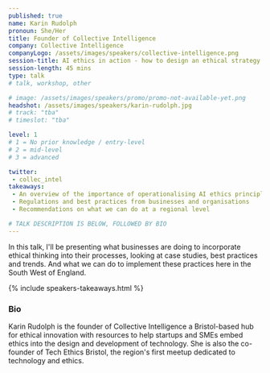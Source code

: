 ```yaml
---
published: true
name: Karin Rudolph
pronoun: She/Her
title: Founder of Collective Intelligence
company: Collective Intelligence
companyLogo: /assets/images/speakers/collective-intelligence.png
session-title: AI ethics in action - how to design an ethical strategy for startups and SMEs
session-length: 45 mins
type: talk
# talk, workshop, other

# image: /assets/images/speakers/promo/promo-not-available-yet.png
headshot: /assets/images/speakers/karin-rudolph.jpg
# track: "tba"
# timeslot: "tba"

level: 1
# 1 = No prior knowledge / entry-level
# 2 = mid-level
# 3 = advanced

twitter:
 - collec_intel
takeaways:
 - An overview of the importance of operationalising AI ethics principles
 - Regulations and best practices from businesses and organisations
 - Recommendations on what we can do at a regional level

# TALK DESCRIPTION IS BELOW, FOLLOWED BY BIO
---
```


In this talk, I'll be presenting what businesses are doing to incorporate ethical thinking into their processes, looking at case studies, best practices and trends. And what we can do to implement these practices here in the South West of England.

{% include speakers-takeaways.html %}

<h3>Bio</h3>

Karin Rudolph is the founder of Collective Intelligence a Bristol-based hub for ethical innovation with resources to help startups and SMEs embed ethics into the design and development of technology. 
She is also the co-founder of Tech Ethics Bristol, the region's first meetup dedicated to technology and ethics. 
